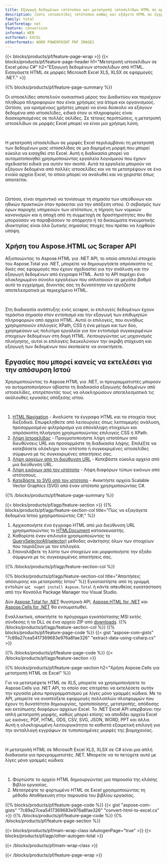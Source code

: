 ```yaml
---
title: Εξαγωγή δεδομένων ιστότοπου και μετατροπή ιστοσελίδων HTML σε αρχείο Excel χρησιμοποιώντας C#
description: Ξύστε ιστοσελίδες ιστότοπου καθώς και εξάγετε HTML σε έγγραφα του Microsoft Excel. Αναπτύξτε εφαρμογές .NET για την απόξεση δεδομένων ιστότοπου σε μορφές XLS, XLSX.
family: total
platformtag: net
feature: conversion
informat: WEB
outformat: EXCEL
otherformats: WORD POWERPOINT PDF IMAGES
---
```

{{< blocks/products/pf/feature-page-wrap >}}
{{< blocks/products/pf/feature-page-header h1="Μετατροπή ιστοσελίδων σε Excel μέσω C#" h2="Εξαγωγή δεδομένων ιστοσελίδων από HTML. Εισαγάγετε HTML σε μορφές Microsoft Excel XLS, XLSX σε εφαρμογές .NET." >}}

{{% blocks/products/pf/feature-page-summary %}}

<p>Οι ιστοσελίδες αποτελούν ουσιαστικό μέρος του Διαδικτύου και περιέχουν πληθώρα πληροφοριών που είναι χρήσιμες για άτομα και οργανισμούς. Ωστόσο, για ορισμένους χρήστες μπορεί να είναι δύσκολο να εξάγουν δεδομένα από ιστοσελίδες, ειδικά όταν οι πληροφορίες είναι διασκορπισμένες σε πολλές σελίδες. Σε τέτοιες περιπτώσεις, η μετατροπή ιστοσελίδων σε μορφές Excel μπορεί να είναι μια χρήσιμη λύση.</p><br />
<p>Η μετατροπή ιστοσελίδων σε μορφές Excel περιλαμβάνει τη μετατροπή των δεδομένων μιας ιστοσελίδας σε μια δομημένη μορφή που μπορεί εύκολα να εισαχθεί στο Excel. Αυτή η διαδικασία μπορεί να αυτοματοποιηθεί χρησιμοποιώντας εργαλεία λογισμικού που έχουν σχεδιαστεί ειδικά για αυτόν τον σκοπό. Αυτά τα εργαλεία μπορούν να εξάγουν δεδομένα από πολλές ιστοσελίδες και να τα μετατρέψουν σε ένα ενιαίο αρχείο Excel, το οποίο μπορεί να αναλυθεί και να χειριστεί όπως απαιτείται.</p><br />

<p>Ωστόσο, είναι σημαντικό να τονίσουμε τη σημασία των υπεύθυνων και ηθικών πρακτικών όταν πρόκειται για την απόξεση ιστού. Ο σεβασμός των όρων παροχής υπηρεσιών των ιστότοπων, η τήρηση των νομικών κανονισμών και η αποχή από τη συμμετοχή σε δραστηριότητες που θα μπορούσαν να παραβιάσουν το απόρρητο ή τα δικαιώματα πνευματικής ιδιοκτησίας είναι όλα ζωτικής σημασίας πτυχές που πρέπει να ληφθούν υπόψη.</p>

<h2 class="heading-border">Χρήση του Aspose.HTML ως Scraper API</h2>

<p>Αξιοποιώντας το Aspose.HTML για .NET API, το οποίο αποτελεί στοιχείο του Aspose.Total για .NET, μπορείτε να δημιουργήσετε απρόσκοπτα τις δικές σας εφαρμογές που έχουν σχεδιαστεί για την ανάλυση και την εξαγωγή δεδομένων από έγγραφα HTML. Αυτό το API παρέχει ένα ολοκληρωμένο σύνολο εργαλείων που απλοποιούν σε μεγάλο βαθμό αυτό το εγχείρημα, δίνοντάς σας τη δυνατότητα να εργάζεστε αποτελεσματικά με περιεχόμενο HTML.</p><br />

<p>Στη διαδικασία ανάπτυξης ενός scraper, οι επιλογείς δεδομένων έχουν τεράστια σημασία στον εντοπισμό και την εξαγωγή των επιθυμητών πληροφοριών από αρχεία HTML. Αυτοί οι επιλογείς, που συνήθως χρησιμοποιούν επιλογείς XPath, CSS ή ένα μείγμα και των δύο, χρησιμεύουν ως πολύτιμα εργαλεία για τον εντοπισμό συγκεκριμένων στοιχείων δεδομένων στη δομή HTML. Λειτουργώντας ως μηχανισμός πλοήγησης, αυτοί οι επιλογείς διευκολύνουν την ακριβή στόχευση και εξαγωγή των δεδομένων που σκοπεύετε να ανακτήσετε.</p>

<h2 class="heading-border">Εργασίες που μπορεί κανείς να εκτελέσει για την απόσυρση Ιστού</h2>

<p>Χρησιμοποιώντας το Aspose.HTML για .NET, οι προγραμματιστές μπορούν να αυτοματοποιήσουν αβίαστα τη διαδικασία εξαγωγής δεδομένων από ιστοσελίδες, επιτρέποντάς τους να ολοκληρώσουν αποτελεσματικά τις ακόλουθες εργασίες απόξεσης ιστού.</p><br />

1. [HTML Navigation](https://docs.aspose.com/html/net/html-navigation/) - Αναλύστε τα έγγραφα HTML και τα στοιχεία τους διεξοδικά. Επωφεληθείτε από λειτουργίες όπως λεπτομερής ανάλυση, προσαρμοσμένο φιλτράρισμα για επανάληψη στοιχείων και απρόσκοπτη πλοήγηση χρησιμοποιώντας επιλογείς CSS ή XPath.
2. [Λήψη Ιστοσελίδας](https://docs.aspose.com/html/net/download-website/) - Πραγματοποιήστε λήψη ιστοτόπων από διευθύνσεις URL και προσαρμόστε τη διαδικασία λήψης. Επιλέξτε να κατεβάσετε ολόκληρο τον ιστότοπο ή συγκεκριμένες ιστοσελίδες σύμφωνα με τις συγκεκριμένες απαιτήσεις σας.
3. [Λήψη αρχείων από τη διεύθυνση URL](https://docs.aspose.com/html/net/download-file-from-url/) - Κατεβάστε εύκολα αρχεία από μια διεύθυνση URL.
4. [Λήψη εικόνων από τον ιστότοπο](https://docs.aspose.com/html/net/download-images-from-website/) - Λήψη διαφόρων τύπων εικόνων από ιστότοπους.
5. [Κατεβάστε το SVG από τον ιστότοπο](https://docs.aspose.com/html/net/download-svg-from-website/) - Ανακτήστε αρχεία Scalable Vector Graphics (SVG) από έναν ιστότοπο χρησιμοποιώντας C#.

{{% /blocks/products/pf/feature-page-summary  %}}

{{< blocks/products/pf/agp/feature-section >}}
{{% blocks/products/pf/agp/feature-section-col title="Πώς να εξαγάγετε δεδομένα Ιστού χρησιμοποιώντας C#;" %}}

1. Αρχικοποιήστε ένα έγγραφο HTML από μια διεύθυνση URL χρησιμοποιώντας το [HTMLDocument](https://reference.aspose.com/html/net/aspose.html/htmldocument/htmldocument/) κατασκευαστής.
2. Καθορίστε έναν επιλογέα χρησιμοποιώντας το [QuerySelectorAll(selector)](https://reference.aspose.com/html/net/aspose.html.dom/document/queryselectorall/) μέθοδος ανάκτησης όλων των στοιχείων που ταιριάζουν με τον επιλογέα.
3. Επαναλάβετε τη λίστα των στοιχείων και μορφοποιήστε την έξοδο σύμφωνα με τις συγκεκριμένες απαιτήσεις σας.
 
{{% /blocks/products/pf/agp/feature-section-col %}}

{{% blocks/products/pf/agp/feature-section-col title="Απαιτήσεις απόσυρσης και μετατροπής Ιστού" %}}
Εγκαταστήστε από τη γραμμή εντολών ως ``` nuget install Aspose.Total``` ή κάντε απευθείας εγκατάσταση από την Κονσόλα Package Manager του Visual Studio.

Δύο [Aspose.Total for .NET](https://products.aspose.com/total/net/) θυγατρικά API, [Aspose.HTML for .NET](https://products.aspose.com/html/net/) και [Aspose.Cells for .NET](https://products.aspose.com/cells/net/) θα ενσωματωθεί.

Εναλλακτικά, αποκτήστε το πρόγραμμα εγκατάστασης MSI εκτός σύνδεσης ή τα DLL σε ένα αρχείο ZIP από [downloads](https://releases.aspose.com/total/net).
{{% /blocks/products/pf/agp/feature-section-col %}}
{{% blocks/products/pf/feature-page-code %}}
{{< gist "aspose-com-gists" "7c89a27cea5417369683e976a8fae326" "extract-data-using-csharp.cs" >}}

{{% /blocks/products/pf/feature-page-code %}}
{{< /blocks/products/pf/agp/feature-section >}}

{{% blocks/products/pf/feature-page-section  h2="Χρήση Aspose.Cells για μετατροπή HTML σε Excel" %}}
<p>Για να μετατρέψετε HTML σε XLS, μπορείτε να χρησιμοποιήσετε το Aspose.Cells για .NET API, το οποίο σας επιτρέπει να εκτελέσετε αυτήν την εργασία μέσω προγραμματισμού με λίγες μόνο γραμμές κώδικα. Με το API, μπορείτε να αναπτύξετε εφαρμογές πολλαπλών πλατφορμών που έχουν τη δυνατότητα δημιουργίας, τροποποίησης, μετατροπής, απόδοσης και εκτύπωσης διαφόρων αρχείων Excel. Το .NET Excel API υπερβαίνει την απλή μετατροπή μορφής, καθώς μπορεί επίσης να αποδίδει αρχεία Excel ως εικόνες, PDF, HTML, ODS, CSV, SVG, JSON, WORD, PPT και άλλα. Αυτή η ολοκληρωμένη λειτουργικότητα το καθιστά εξαιρετική επιλογή για την ανταλλαγή εγγράφων σε τυποποιημένες μορφές της βιομηχανίας.</p><br />

<p>Η μετατροπή HTML σε Microsoft Excel XLS, XLSX σε C# είναι μια απλή διαδικασία για προγραμματιστές .NET. Μπορείτε να το πετύχετε αυτό με λίγες μόνο γραμμές κώδικα:</p><br />

1. Φορτώστε το αρχείο HTML δημιουργώντας μια παρουσία της κλάσης Βιβλίο εργασίας.
1. Μετατρέψτε το φορτωμένο HTML σε Excel χρησιμοποιώντας τη μέθοδο Αποθήκευση στην παρουσία του βιβλίου εργασίας.

{{% blocks/products/pf/feature-page-code %}}
{{< gist "aspose-com-gists" "7c89a27cea5417369683e976a8fae326" "convert-html-to-excel.cs" >}}
{{% /blocks/products/pf/feature-page-code  %}}
{{% /blocks/products/pf/feature-page-section %}}

{{< blocks/products/pf/main-wrap-class isAutogenPage="true" >}}
{{< blocks/products/pf/agp/other-autogen-total >}}

{{< /blocks/products/pf/main-wrap-class >}}

{{< /blocks/products/pf/feature-page-wrap >}}